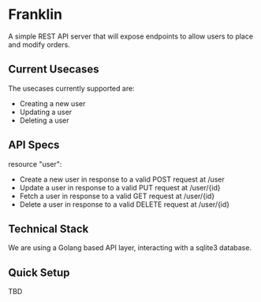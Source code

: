 # Franklin
A simple REST API server that will expose endpoints to allow users to place and modify orders.

## Current Usecases

The usecases currently supported are:

- Creating a new user
- Updating a user
- Deleting a user

## API Specs
resource "user":

- Create a new user in response to a valid POST request at /user
- Update a user in response to a valid PUT request at /user/{id}
- Fetch a user in response to a valid GET request at /user/{id}
- Delete a user in response to a valid DELETE request at /user/{id}

## Technical Stack
We are using a Golang based API layer, interacting with a sqlite3 database.

## Quick Setup
TBD




